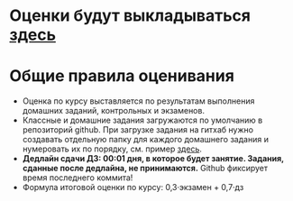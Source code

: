 # Оценки будут выкладываться [здесь](https://docs.google.com/spreadsheets/d/1Lh1EUBQta8djTnvddDQTq_HO4H51Qcw6eL0ldstIp44/edit#gid=530996348)

# Общие правила оценивания
- Оценка по курсу выставляется по результатам выполнения домашних заданий, контрольных и экзаменов.
- Классные и домашние задания загружаются по умолчанию в репозиторий github. При загрузке задания на гитхаб нужно создавать отдельную папку для каждого домашнего задания и нумеровать их по порядку, см. пример [здесь](https://github.com/morgan1189/HSE-Programming/tree/master/example_repo).
- **Дедлайн сдачи ДЗ: 00:01 дня, в которое будет занятие. Задания, сданные после дедлайна, не принимаются.** Github фиксирует время последнего коммита!
- Формула итоговой оценки по курсу: 0,3·экзамен + 0,7·дз